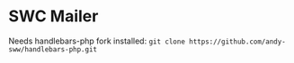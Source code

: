 # SWC Mailer

Needs handlebars-php fork installed:
`git clone https://github.com/andy-sww/handlebars-php.git`